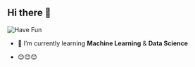 ## Hi there 👋

![Have Fun](https://media4.giphy.com/media/v1.Y2lkPTc5MGI3NjExMGdpbjRudHUyMnh0enczOGJlMHNmeDJhOHU5ajYydHcwN2x3cm45MSZlcD12MV9pbnRlcm5hbF9naWZfYnlfaWQmY3Q9Zw/ILH3vB4PB7SoKJ7Mty/giphy.gif)

<!--
**Ilhamditaufik/Ilhamditaufik** is a ✨ _special_ ✨ repository because its `README.md` (this file) appears on your GitHub profile.

Here are some ideas to get you started:

- 🔭 I’m currently working on ...
- 🌱 I’m currently learning ...
- 👯 I’m looking to collaborate on ...
- 🤔 I’m looking for help with ...
- 💬 Ask me about ...
- 📫 How to reach me: ...
- 😄 Pronouns: ...
- ⚡ Fun fact: ...
-->

- 🌱 I’m currently learning **Machine Learning** & **Data Science**

- 😊😊😊
